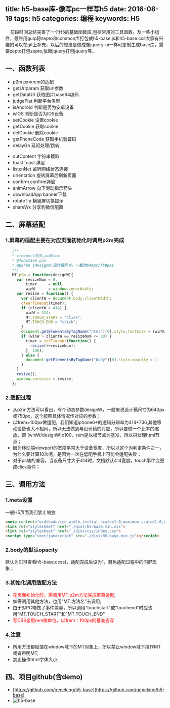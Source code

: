 title: h5-base库-像写pc一样写h5
date: 2016-08-19
tags: h5
categories: 编程
keywords: H5
---
&nbsp;&nbsp;&nbsp;&nbsp;前段时间总结完善了一个H5的基础函数库,包括常用的工具函数，及一些小组件，最终用gulp将zepto和common库打包成h5-base.js和h5-base.css大家有兴趣的可以在git上补充，以后的想法是做成像jquery-ui一样可定制生成base库，需要zepto打包zepto,依赖jquery打包jquery等。

## 一、函数列表

* p2m                   px=>rem的适配
* getUrlparam           获取url参数
* getDataUrl            获取图片base64编码
* judgePlat             判断平台类型
* isAndroid             判断是否为安卓设备
* isIOS                 判断是否为IOS设备
* setCookie             设置cookie
* getCookie             获取cookie
* delCookie             删除cookie
* getPhoneCode          获取手机验证码
* delayGo               延迟处理/跳转
<!--more-->
* cutContent            字符串截取
* toast toast           弹层
* listenNet             监听网络状态连接
* orientation           旋转屏幕后刷新页面
* confirm               confirm弹层
* animArrow             向下滑动指示箭头
* downloadApp           banner下载
* rotateTip             横竖屏切换提示
* shareWx               分享到微信配置
## 二、屏幕适配
### 1.屏幕的适配主要在对应页面初始化时调用p2m完成
```javascript
   /**
   * viewport缩放,px转rem
   * @function p2m
   * @param {designW:设计稿尺寸，一般为640px/750px}
   **/
   MT.p2m = function(designW){
     var resizeNum = 0,
         timer     = null,
         winW      = window.innerWidth;
     var resize = function() {
       var clientW = document.body.clientWidth;
       clearTimeout(timer);
       if (clientW > 414) {
         winW = 414;
         MT.TOUCH_START = "click";
         MT.TOUCH_END = "click";
       }
       document.getElementsByTagName("html")[0].style.fontSize = (winW/designW)*100 + "px";
       if (winW > clientW && resizeNum <= 10) {
         timer = setTimeout(function() {
           resize(++resizeNum);
         }, 100);
       } else {
         document.getElementsByTagName("body")[0].style.opacity = 1;
       }
     }
     resize();
     window.onresize = resize;
   };
```

### 2.适配过程
* 从p2m方法可以看出，有个动态参数designW，一般来说设计稿尺寸为640px或750px，这个按照具体情况传对应的参数；
* 以1rem=100px做适配，我们知道iphone6+的逻辑分辨率为414*736,其他移动设备也大不相同，所以无法做到与设计稿的对应，所以要做一个比率的缩放，即      (winW/designW)x100，rem是以根节点为基准，所以只处理html节点；
* 因为移动端viewport的宽度平常大于设备宽度，所以以这个为判定条件之一，为什么要计算10次呢，是因为一次在低配手机上可能会适配失败；
* 对于pc端的兼容，当设备尺寸大于414时，文档默认414宽度，touch事件变更成click事件；

## 三、调用方法

### 1.meta设置
一般H5页面我们禁止缩放

```html
<meta content="width=device-width,initial-scale=1.0,maximum-scale=1.0,user-scalable=no" name="viewport">
<link rel="stylesheet" href="./dist/h5-base.min.css">
<link rel="stylesheet" href="./dist/css/index.css">
<script type="text/javascript" src="./dist/h5-base.min.js"></script>
```

### 2.body的默认opacity
默认为0(可查看h5-base.ccss)，适配完成后设为1，避免适配过程中的闪屏现象；

### 3.初始化调用适配方法
* <font color=red>在页面初始化时，需调用MT.p2m方法完成屏幕适配</font>;
* 如需调用其他方法，也用“MT.方法名”去调用;
* 由于对PC端做了事件兼容，所以调用"touchstart"或"touchend"时应该用"MT.TOUCH_START"和"MT.TOUCH_END"
* <font color=red>写CSS全用rem做单位，以1rem：100px的基准去写</font>

### 4.注意
* 所用方法都赋值在window域下的MT对象上，所以禁止window域下操作MT或者声明MT;
* 禁止操作html字体大小;

## 四、项目github(含demo)
* [https://github.com/geneking/h5-base](https://github.com/geneking/h5-base)
* ![h5-base](h5-base.png)
